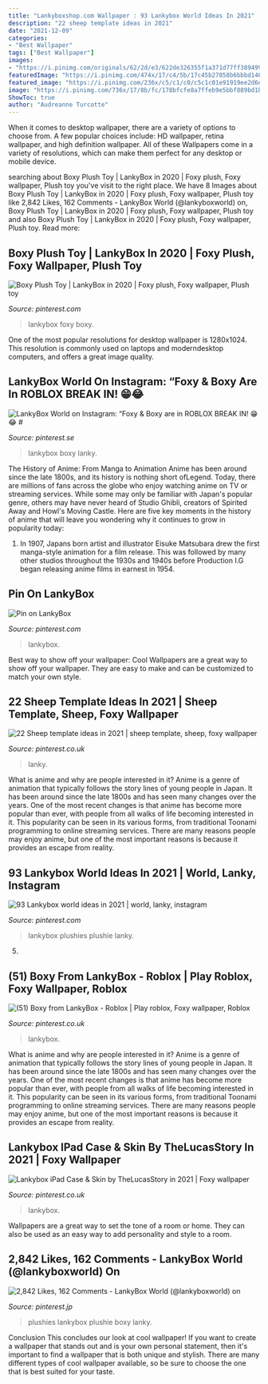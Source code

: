 ```yaml
---
title: "Lankyboxshop.com Wallpaper : 93 Lankybox World Ideas In 2021"
description: "22 sheep template ideas in 2021"
date: "2021-12-09"
categories:
- "Best Wallpaper"
tags: ["Best Wallpaper"]
images:
- "https://i.pinimg.com/originals/62/2d/e3/622de326355f1a371d77ff3894995714.png"
featuredImage: "https://i.pinimg.com/474x/17/c4/5b/17c45b27858b6bbbd146de2b20c44bf8.jpg"
featured_image: "https://i.pinimg.com/236x/c5/c1/c0/c5c1c01e91919ee2d6e1fd632400a278.jpg?nii=t"
image: "https://i.pinimg.com/736x/17/8b/fc/178bfcfe8a7ffeb9e5bbf889bd1b90dc.jpg"
ShowToc: true
author: "Audreanne Turcotte"
---
```



When it comes to desktop wallpaper, there are a variety of options to choose from. A few popular choices include: HD wallpaper, retina wallpaper, and high definition wallpaper. All of these Wallpapers come in a variety of resolutions, which can make them perfect for any desktop or mobile device. 

	

		
searching about Boxy Plush Toy | LankyBox in 2020 | Foxy plush, Foxy wallpaper, Plush toy you've visit to the right place. We have 8 Images about Boxy Plush Toy | LankyBox in 2020 | Foxy plush, Foxy wallpaper, Plush toy like 2,842 Likes, 162 Comments - LankyBox World (@lankyboxworld) on, Boxy Plush Toy | LankyBox in 2020 | Foxy plush, Foxy wallpaper, Plush toy and also Boxy Plush Toy | LankyBox in 2020 | Foxy plush, Foxy wallpaper, Plush toy. Read more:
		
    
## Boxy Plush Toy | LankyBox In 2020 | Foxy Plush, Foxy Wallpaper, Plush Toy

<img loading=lazy src="https://i.pinimg.com/originals/62/2d/e3/622de326355f1a371d77ff3894995714.png" onerror="this.onerror=null;this.src='https://tse3.mm.bing.net/th?id=OIP.Ms5QIPy5Q9Vxb3540NubagHaKX&amp;pid=15.1';" alt="Boxy Plush Toy | LankyBox in 2020 | Foxy plush, Foxy wallpaper, Plush toy">

_Source: pinterest.com_

>lankybox foxy boxy. 

	

One of the most popular resolutions for desktop wallpaper is 1280x1024. This resolution is commonly used on laptops and moderndesktop computers, and offers a great image quality.

    
## LankyBox World On Instagram: “Foxy &amp; Boxy Are In ROBLOX BREAK IN! 😁😂 #

<img loading=lazy src="https://i.pinimg.com/236x/c5/c1/c0/c5c1c01e91919ee2d6e1fd632400a278.jpg?nii=t" onerror="this.onerror=null;this.src='https://tse3.mm.bing.net/th?id=OIP.oKAQl4Eu20ISLluSuLdS-gAAAA&amp;pid=15.1';" alt="LankyBox World on Instagram: “Foxy &amp; Boxy are in ROBLOX BREAK IN! 😁😂 #">

_Source: pinterest.se_

>lankybox boxy lanky. 

	

The History of Anime: From Manga to Animation
Anime has been around since the late 1800s, and its history is nothing short ofLegend. Today, there are millions of fans across the globe who enjoy watching anime on TV or streaming services. While some may only be familiar with Japan's popular genre, others may have never heard of Studio Ghibli, creators of Spirited Away and Howl's Moving Castle. Here are five key moments in the history of anime that will leave you wondering why it continues to grow in popularity today:
1) In 1907, Japans born artist and illustrator Eisuke Matsubara drew the first manga-style animation for a film release. This was followed by many other studios throughout the 1930s and 1940s before Production I.G began releasing anime films in earnest in 1954.

    
## Pin On LankyBox

<img loading=lazy src="https://i.pinimg.com/736x/17/8b/fc/178bfcfe8a7ffeb9e5bbf889bd1b90dc.jpg" onerror="this.onerror=null;this.src='https://tse4.mm.bing.net/th?id=OIP.baeirHi874_oKdOI6d2o0QHaEK&amp;pid=15.1';" alt="Pin on LankyBox">

_Source: pinterest.com_

>lankybox. 

	

Best way to show off your wallpaper:
Cool Wallpapers are a great way to show off your wallpaper. They are easy to make and can be customized to match your own style.

    
## 22 Sheep Template Ideas In 2021 | Sheep Template, Sheep, Foxy Wallpaper

<img loading=lazy src="https://i.pinimg.com/474x/17/c4/5b/17c45b27858b6bbbd146de2b20c44bf8.jpg" onerror="this.onerror=null;this.src='https://tse3.mm.bing.net/th?id=OIP.zq3K2DF1SIMvqFUo4mlILwAAAA&amp;pid=15.1';" alt="22 Sheep template ideas in 2021 | sheep template, sheep, foxy wallpaper">

_Source: pinterest.co.uk_

>lanky. 

	

What is anime and why are people interested in it?
Anime is a genre of animation that typically follows the story lines of young people in Japan. It has been around since the late 1800s and has seen many changes over the years. One of the most recent changes is that anime has become more popular than ever, with people from all walks of life becoming interested in it. This popularity can be seen in its various forms, from traditional Toonami programming to online streaming services. There are many reasons people may enjoy anime, but one of the most important reasons is because it provides an escape from reality.

    
## 93 Lankybox World Ideas In 2021 | World, Lanky, Instagram

<img loading=lazy src="https://i.pinimg.com/474x/41/58/a7/4158a7c5da893239cfb93d4185d900d4.jpg" onerror="this.onerror=null;this.src='https://tse3.mm.bing.net/th?id=OIP.Y-NBNZDyk3OUcz2rN_WBIgAAAA&amp;pid=15.1';" alt="93 Lankybox world ideas in 2021 | world, lanky, instagram">

_Source: pinterest.com_

>lankybox plushies plushie lanky. 

	

5.

    
## (51) Boxy From LankyBox - Roblox | Play Roblox, Foxy Wallpaper, Roblox

<img loading=lazy src="https://i.pinimg.com/236x/73/65/95/7365956c1d7093e3df337d682f419def.jpg?nii=t" onerror="this.onerror=null;this.src='https://tse2.mm.bing.net/th?id=OIP.i93_srAd8QoFxATMmYAPoQAAAA&amp;pid=15.1';" alt="(51) Boxy from LankyBox - Roblox | Play roblox, Foxy wallpaper, Roblox">

_Source: pinterest.co.uk_

>lankybox. 

	

What is anime and why are people interested in it?
Anime is a genre of animation that typically follows the story lines of young people in Japan. It has been around since the late 1800s and has seen many changes over the years. One of the most recent changes is that anime has become more popular than ever, with people from all walks of life becoming interested in it. This popularity can be seen in its various forms, from traditional Toonami programming to online streaming services. There are many reasons people may enjoy anime, but one of the most important reasons is because it provides an escape from reality.

    
## Lankybox IPad Case &amp; Skin By TheLucasStory In 2021 | Foxy Wallpaper

<img loading=lazy src="https://i.pinimg.com/236x/d3/7f/a2/d37fa2fa19c722936513c837377419f7.jpg?nii=t" onerror="this.onerror=null;this.src='https://tse2.mm.bing.net/th?id=OIP.pjeAGo-kPnGqwW_8v9d3uAAAAA&amp;pid=15.1';" alt="Lankybox iPad Case &amp; Skin by TheLucasStory in 2021 | Foxy wallpaper">

_Source: pinterest.co.uk_

>lankybox. 

	

Wallpapers are a great way to set the tone of a room or home. They can also be used as an easy way to add personality and style to a room.

    
## 2,842 Likes, 162 Comments - LankyBox World (@lankyboxworld) On

<img loading=lazy src="https://i.pinimg.com/736x/69/98/91/699891bb7c53d6326921b39f98ea6ae4.jpg" onerror="this.onerror=null;this.src='https://tse4.mm.bing.net/th?id=OIP.2AI6jZC29phGuublkqnSiwHaHa&amp;pid=15.1';" alt="2,842 Likes, 162 Comments - LankyBox World (@lankyboxworld) on">

_Source: pinterest.jp_

>plushies lankybox plushie boxy lanky. 

	

Conclusion
This concludes our look at cool wallpaper! If you want to create a wallpaper that stands out and is your own personal statement, then it's important to find a wallpaper that is both unique and stylish. There are many different types of cool wallpaper available, so be sure to choose the one that is best suited for your taste.

